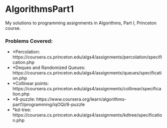 # AlgorithmsPart1
<p>My solutions to programming assignments in Algorithms, Part I, Princeton course.</p>

<h3>Problems Covered:</h3>
<ul>
<li>*Percolation: https://coursera.cs.princeton.edu/algs4/assignments/percolation/specification.php</li>
<li>*Deques and Randomized Queues: https://coursera.cs.princeton.edu/algs4/assignments/queues/specification.php</li>
<li>*Collinear points: https://coursera.cs.princeton.edu/algs4/assignments/collinear/specification.php</li>
<li>*8-puzzle: https://www.coursera.org/learn/algorithms-part1/programming/iqOQi/8-puzzle</li>
<li>*kd-tree: https://coursera.cs.princeton.edu/algs4/assignments/kdtree/specification.php</li>
</ul>

